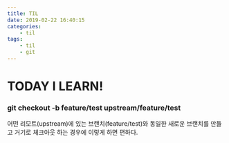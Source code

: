 ```yaml
---
title: TIL
date: 2019-02-22 16:40:15
categories:
    - til
tags:
    - til
    - git
---
```


# TODAY I LEARN!

### git checkout -b feature/test upstream/feature/test

어떤 리모트(upstream)에 있는 브랜치(feature/test)와 동일한 새로운 브랜치를 만들고 거기로 체크아웃 하는 경우에 이렇게 하면 편하다.
